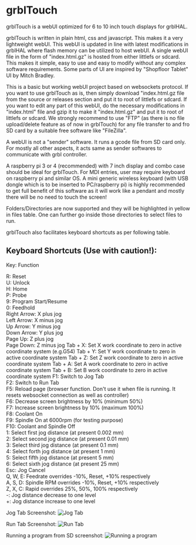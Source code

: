 # grblTouch
grblTouch is a webUI optimized for 6 to 10 inch touch displays for grblHAL.

grblTouch is written in plain html, css and javascript. This makes it a very lightweight webUI. This webUI is updated in line with latest modifications in grblHAL where flash memory can be utilized to host webUI. A single webUI file in the form of "index.html.gz" is hosted from either littlefs or sdcard. This makes it simple, easy to use and easy to modify without any complex software requirements. Some parts of UI are inspired by "Shopfloor Tablet" UI by Mitch Bradley.

This is a basic but working webUI project based on websockets protocol. If you want to use grblTouch as is, then simply download "index.html.gz file from the source or releases section and put it to root of littlefs or sdcard. If you want to edit any part of this webUI, do the necessary modifications in "index.html" file and gzip it to make it "index.html.gz" and put it to root of littlefs or sdcard. We strongly recommend to use "FTP" (as there is no file upload/delete feature as of now in grblTouch) for any file transfer to and fro SD card by a suitable free software like "FileZilla".

A webUI is not a "sender" software. It runs a gcode file from SD card only. For mostly all other aspects, it acts same as sender softwares to communicate with grbl controller.

A raspberry pi 3 or 4 (recommended) with 7 inch display and combo case should be ideal for grblTouch. For MDI entries, user may require keyboard on raspberry pi and similar OS. A mini generic wireless keyboard (with USB dongle which is to be inserted to PC/raspberry pi) is highly recommended to get full benefit of this software as it will work like a pendant and mostly there will be no need to touch the screen!

Folders/Directories are now supported and they will be highlighted in yellow in files table. One can further go inside those directories to select files to run.

grblTouch also facilitates keyboard shortcuts as per following table.


Keyboard Shortcuts (Use with caution!):
------------------------------------------------------
Key: Function  

R: Reset  
U: Unlock  
H: Home  
P: Probe  
9: Program Start/Resume  
0: Feedhold  
Right Arrow: X plus jog  
Left Arrow: X minus jog  
Up Arrow: Y minus jog  
Down Arrow: Y plus jog  
Page Up: Z plus jog  
Page Down: Z minus jog
Tab + X: Set X work coordinate to zero in active coordinate system (e.g.G54)
Tab + Y: Set Y work coordinate to zero in active coordinate system
Tab + Z: Set Z work coordinate to zero in active coordinate system
Tab + A: Set A work coordinate to zero in active coordinate system
Tab + B: Set B work coordinate to zero in active coordinate system
F1: Switch to Jog Tab  
F2: Switch to Run Tab  
F5: Reload page (browser function. Don't use it when file is running. It resets websocket connection as well as controller)  
F6: Decrease screen brightness by 10% (minimum 50%)  
F7: Increase screen brightness by 10% (maximum 100%)  
F8: Coolant On  
F9: Spindle On at 6000rpm (for testing purpose)  
F10: Coolant and Spindle Off  
1: Select first jog distance (at present 0.002 mm)  
2: Select second jog distance (at present 0.01 mm)  
3: Select third jog distance (at present 0.1 mm)  
4: Select forth jog distance (at present 1 mm)  
5: Select fifth jog distance (at present 5 mm)  
6: Select sixth jog distance (at present 25 mm)  
Esc: Jog Cancel  
Q, W, E: Feedrate overrides -10%, Reset, +10% respectively  
A, S, D: Spindle RPM overrides -10%, Reset, +10% respectively  
Z, X, C: Rapid overrides 25%, 50%, 100% respectively  
-: Jog distance decrease to one level  
+: Jog distance increase to one level  




Jog Tab Screenshot:
![Jog Tab](https://user-images.githubusercontent.com/45288223/152221602-fb87cd04-639c-4972-8a08-92cd418d9057.png)



Run Tab Screenshot:
![Run Tab](https://user-images.githubusercontent.com/45288223/152221661-baeea68e-796f-4ade-b774-9b0e367e331f.png)



Running a program from SD screenshot:
![Running a program](https://user-images.githubusercontent.com/45288223/152221683-4a36266c-6830-4358-9d16-5965295ccadf.png)
